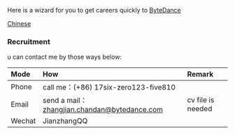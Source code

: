 Here is a wizard for you to get careers quickly to [ByteDance](https://bytedance.com/)

[Chinese](./README.md)

### Recruitment

u can contact me by those ways below:

| Mode | How | Remark |
| :---- | :---- | :---- |
| Phone | call me：(+86) 17six-zero123-five810 | |
| Email | send a mail：zhangjian.chandan@bytedance.com | cv file is needed |
| Wechat | JianzhangQQ |  |
